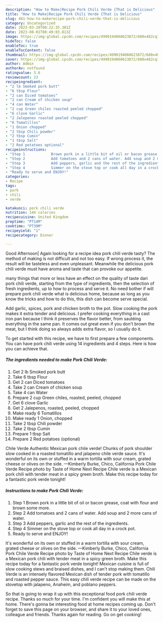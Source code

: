 ```yaml
---
description: "How to Make|Recipe Pork Chili Verde {That is Delicious"
title: "How to Make|Recipe Pork Chili Verde {That is Delicious"
slug: 461-how-to-makerecipe-pork-chili-verde-that-is-delicious
category: Uncategorized
date: 2023-03-28T00:22:35.301Z
date: 2023-08-01T08:49:03.813Z
image: https://img-global.cpcdn.com/recipes/4990194060623872/680x482cq70/pork-chili-verde-recipe-main-photo.jpg
hideToc: false
enableToc: true
enableTocContent: false
thumbnail: https://img-global.cpcdn.com/recipes/4990194060623872/680x482cq70/pork-chili-verde-recipe-main-photo.jpg
cover: https://img-global.cpcdn.com/recipes/4990194060623872/680x482cq70/pork-chili-verde-recipe-main-photo.jpg
author: Admin
authorAv: notfound
ratingvalue: 3.6
reviewcount: 23
recipeingredient:
- "2 lb Smoked pork butt"
- "6 tbsp Flour"
- "2 can Diced tomatoes"
- "2 can Cream of chicken soup"
- "4 can Water"
- "2 cup Green chiles roasted peeled chopped"
- "6 clove Garlic"
- "2 Jalepenos roasted peeled chopped"
- "6 Tomatillos"
- "1 Onion chopped"
- "2 tbsp Chili powder"
- "2 tbsp Cumin"
- "1 tbsp Salt"
- "2 Red potatoes optional"
recipeinstructions:
- "Step 1            Brown pork in a little bit of oil or bacon grease, coat with flour and brown some more."
- "Step 2            Add tomatoes and 2 cans of water. Add soup and 2 more cans of water."
- "Step 3            Add peppers, garlic and the rest of the ingredients."
- "Step 4            Simmer on the stove top or cook all day in a crock pot."
- "Ready to serve and ENJOY!"
categories:
- Recipe
tags:
- pork
- chili
- verde

katakunci: pork chili verde 
nutrition: 144 calories
recipecuisine: United Kingdom
preptime: "PT14M"
cooktime: "PT39M"
recipeyield: "1"
recipecategory: Dinner

---
```



Good Afternoon| Again looking for a recipe idea pork chili verde tasty? The method of making is not difficult and not too easy. If wrong process it, the result will be tasteless and even unpleasant. Meanwhile the delicious pork chili verde must have aroma and taste that can provoke our appetite.






many things that more or less have an effect on the quality of taste dari pork chili verde, starting from the type of ingredients, then the selection of fresh ingredients, up to how to process and serve it. No need bother if will prepare pork chili verde what is delicious home, because as long as you know the tricks and how to do this, this dish can become serve  special.


Add garlic, spices, pork and chicken broth to the pot. Slow cooking the pork makes it extra tender and delicious. I prefer cooking everything in a cast iron pan because I think it preserves the flavor better, from sautéing everything in the same pan. It comes out great even if you don&#39;t brown the meat, but I think doing so always adds extra flavor, so I usually do it.


To get started with this recipe, we have to first prepare a few components. You can have pork chili verde using 14 ingredients and 4 steps. Here is how you can achieve that.

<!--inarticleads1-->

##### The ingredients needed to make Pork Chili Verde:

1. Get 2 lb Smoked pork butt
1. Take 6 tbsp Flour
1. Get 2 can Diced tomatoes
1. Take 2 can Cream of chicken soup
1. Take 4 can Water
1. Prepare 2 cup Green chiles, roasted, peeled, chopped
1. Get 6 clove Garlic
1. Get 2 Jalepenos, roasted, peeled, chopped
1. Make ready 6 Tomatillos
1. Make ready 1 Onion, chopped
1. Take 2 tbsp Chili powder
1. Take 2 tbsp Cumin
1. Prepare 1 tbsp Salt
1. Prepare 2 Red potatoes (optional)


Chile Verde Authentic Mexican pork chile verde! Chunks of pork shoulder slow cooked in a roasted tomatillo and jalapeno chile verde sauce. It&#39;s wonderful on its own or stuffed in a warm tortilla with sour cream, grated cheese or olives on the side. —Kimberly Burke, Chico, California Pork Chile Verde Recipe photo by Taste of Home Next Recipe Chile verde is a Mexican pork chili with tender meat in a spicy green broth. Make this recipe today for a fantastic pork verde tonight! 

<!--inarticleads2-->

##### Instructions to make Pork Chili Verde:

1. Step 1            Brown pork in a little bit of oil or bacon grease, coat with flour and brown some more.
1. Step 2            Add tomatoes and 2 cans of water. Add soup and 2 more cans of water.
1. Step 3            Add peppers, garlic and the rest of the ingredients.
1. Step 4            Simmer on the stove top or cook all day in a crock pot.
1. Ready to serve and ENJOY!

It&#39;s wonderful on its own or stuffed in a warm tortilla with sour cream, grated cheese or olives on the side. —Kimberly Burke, Chico, California Pork Chile Verde Recipe photo by Taste of Home Next Recipe Chile verde is a Mexican pork chili with tender meat in a spicy green broth. Make this recipe today for a fantastic pork verde tonight! Mexican cuisine is full of slow cooking stews and braised dishes, and I can&#39;t stop making them. Chili Verde is an intensely flavored Mexican dish of tender pork with tomatillo and roasted pepper sauce. This easy chili verde recipe can be made on the stovetop with jalapeno, Anaheim, and poblano peppers. 

So that is going to wrap it up with this exceptional food pork chili verde recipe. Thanks so much for your time. I'm confident you will make this at home. There's gonna be interesting food at home recipes coming up. Don't forget to save this page on your browser, and share it to your loved ones, colleague and friends. Thanks again for reading. Go on get cooking!
